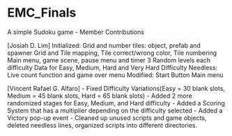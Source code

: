# EMC_Finals
A simple Sudoku game - Member Contributions

[Josiah D. Lim]
Initialized: 
    Grid and number tiles: object, prefab and spawner
    Grid and Tile mapping, Tile correct/wrong color, Tile numbering
    Main menu, game scene, pause menu and timer
    3 Random levels each difficulty
    Data for Easy, Medium, Hard and Very Hard Difficulty
Needless:
    Live count function and game over menu
Modified:
    Start Button
    Main menu
    
[Vincent Rafael G. Alfaro]
    - Fixed Difficulty Variations(Easy = 30 blank slots, Medium = 45 blank slots, Hard = 65 blank slots)
    - Added 2 more randomized stages for Easy, Medium, and Hard difficulty
    - Added a Scoring System that has a multiplier depending on the difficulty selected
    - Added a Victory pop-up event
    - Cleaned up unused scripts and game objects, deleted needless lines, organized scripts into different directories.

